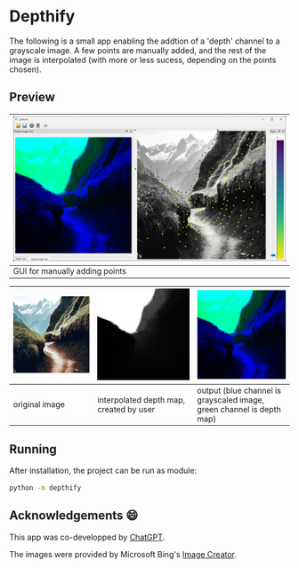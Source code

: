 # Depthify

The following is a small app enabling the addtion of a 'depth' channel to a grayscale image. 
A few points are manually added, and the rest of the image is interpolated (with more or less sucess, depending on the points chosen). 


## Preview

| ![Gui](img\Screenshot.png) |
| --- | 
| GUI for manually adding points |

| ![original image](img\road_bing-img-creator.jpg) | ![depth overlay](img\road_bing-img-creator_map.jpg) | ![depth overlay](img\road_bing-img-creator_depth.jpg) |
| --- | --- | --- |
| original image | interpolated depth map, created by user | output (blue channel is grayscaled image, green channel is depth map) |


## Running

After installation, the project can be run as module: 
```bash
python -m depthify
```

## Acknowledgements 😄 
This app was co-developped by [ChatGPT](https://chat.openai.com/). 

The images were provided by Microsoft Bing's [Image Creator](https://www.bing.com/create?). 
